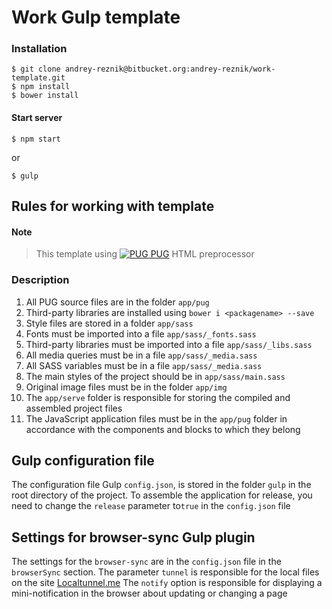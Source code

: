 # Work Gulp template
### Installation
```
$ git clone andrey-reznik@bitbucket.org:andrey-reznik/work-template.git
$ npm install
$ bower install
```
#### Start server
```
$ npm start
```
or
```
$ gulp
```

## Rules for working with template
#### Note

> This template using [![PUG](https://pugjs.org/images/favicon-16x16.png) PUG](https://pugjs.org) HTML preprocessor

### Description
1. All PUG source files are in the folder `app/pug`
2. Third-party libraries are installed using `bower i <packagename> --save`
3. Style files are stored in a folder `app/sass`
4. Fonts must be imported into a file `app/sass/_fonts.sass`
5. Third-party libraries must be imported into a file `app/sass/_libs.sass`
6. All media queries must be in a file `app/sass/_media.sass`
7. All SASS variables must be in a file `app/sass/_media.sass`
8. The main styles of the project should be in `app/sass/main.sass`
9. Original image files must be in the folder `app/img`
10. The `app/serve` folder is responsible for storing the compiled and assembled project files
11. The JavaScript application files must be in the `app/pug` folder in accordance with the components and blocks to which they belong

## Gulp configuration file
The configuration file Gulp `config.json`, is stored in the folder `gulp` in the root directory of the project.
To assemble the application for release, you need to change the `release` parameter to`true` in the `config.json` file

## Settings for browser-sync Gulp plugin
The settings for the `browser-sync` are in the `config.json` file in the `browserSync` section.
The parameter `tunnel` is responsible for the local files on the site [Localtunnel.me](https://localtunnel.me)
The `notify` option is responsible for displaying a mini-notification in the browser about updating or changing a page
